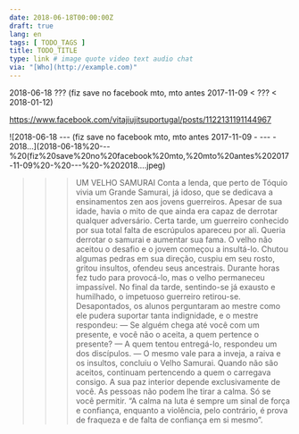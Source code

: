 ```yaml
---
date: 2018-06-18T00:00:00Z
draft: true
lang: en
tags: [ TODO_TAGS ]
title: TODO_TITLE
type: link # image quote video text audio chat
via: "[Who](http://example.com)"
---
```



2018-06-18 ??? (fiz save no facebook mto, mto antes 2017-11-09 < ??? < 2018-01-12)

https://www.facebook.com/vitajiujitsuportugal/posts/1122131191144967

![2018-06-18 --- (fiz save no facebook mto, mto antes 2017-11-09 - --- - 2018…](2018-06-18%20---%20(fiz%20save%20no%20facebook%20mto,%20mto%20antes%202017-11-09%20-%20---%20-%202018….jpeg)

>>>UM VELHO SAMURAI
Conta a lenda, que perto de Tóquio vivia um Grande Samurai, já idoso, que se dedicava a ensinamentos zen aos jovens guerreiros. Apesar de sua idade, havia o mito de que ainda era capaz de derrotar qualquer adversário.
Certa tarde, um guerreiro conhecido por sua total falta de escrúpulos apareceu por ali. Queria derrotar o samurai e aumentar sua fama. O velho não aceitou o desafio e o jovem começou a insultá-lo. Chutou algumas pedras em sua direção, cuspiu em seu rosto, gritou insultos, ofendeu seus ancestrais. Durante horas fez tudo para provocá-lo, mas o velho permaneceu impassível. No final da tarde, sentindo-se já exausto e humilhado, o impetuoso guerreiro retirou-se.
Desapontados, os alunos perguntaram ao mestre como ele pudera suportar tanta indignidade, e o mestre respondeu:
— Se alguém chega até você com um presente, e você não o aceita, a quem pertence o presente?
— A quem tentou entregá-lo, respondeu um dos discípulos.
— O mesmo vale para a inveja, a raiva e os insultos, concluiu o Velho Samurai.
Quando não são aceitos, continuam pertencendo a quem o carregava consigo.
A sua paz interior depende exclusivamente de você.
As pessoas não podem lhe tirar a calma. Só se você permitir.
“A calma na luta é sempre um sinal de força e confiança, enquanto a violência, pelo contrário, é prova de fraqueza e de falta de confiança em si mesmo”.
